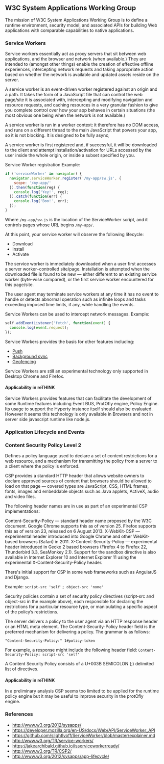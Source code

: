 ## W3C System Applications Working Group

The mission of W3C System Applications Working Group is to define a runtime environment, security model, and associated APIs for building Web applications with comparable capabilities to native applications.

### Service Workers

Service workers essentially act as proxy servers that sit between web applications, and the browser and network (when available.) They are intended to (amongst other things) enable the creation of effective offline experiences, intercepting network requests and taking appropriate action based on whether the network is available and updated assets reside on the server. 

A service worker is an event-driven worker registered against an origin and a path. It takes the form of a JavaScript file that can control the web page/site it is associated with, intercepting and modifying navigation and resource requests, and caching resources in a very granular fashion to give you complete control over how your app behaves in certain situations (the most obvious one being when the network is not available.)

A service worker is run in a worker context: it therefore has no DOM access, and runs on a different thread to the main JavaScript that powers your app, so it is not blocking. It is designed to be fully async;

A service worker is first registered and, if successful, it will be downloaded to the client and attempt installation/activation for URLs accessed by the user inside the whole origin, or inside a subset specified by you.

Service Worker registration Example:

```js
if ('serviceWorker' in navigator) {
  navigator.serviceWorker.register('/my-app/sw.js', {
    scope: '/my-app/'
  }).then(function(reg) {
    console.log('Yey!', reg);
  }).catch(function(err) {
    console.log('Boo!', err);
  });
}
```

Where `/my-app/sw.js` is the location of the ServiceWorker script, and it controls pages whose URL begins `/my-app/`.

At this point, your service worker will observe the following lifecycle:
* Download
* Install
* Activate

The service worker is immediately downloaded when a user first accesses a server worker–controlled site/page. Installation is attempted when the downloaded file is found to be new — either different to an existing service worker (byte-wise compared), or the first service worker encountered for this page/site.

The user agent may terminate service workers at any time it has no event to handle or detects abnormal operation such as infinite loops and tasks exceeding imposed time limits, if any, while handling the events.

Service Workers can be used to intercept network messages. Example:

```js
self.addEventListener('fetch', function(event) {
  console.log(event.request);
});
```

Service Workers provides the basis for other features including:
* [Push](http://w3c.github.io/push-api/)
* [Background sync](https://github.com/slightlyoff/BackgroundSync)
* [Geofencing](https://github.com/slightlyoff/Geofencing)

Service Workers are still an experimental technology only supported in Desktop Chrome and Firefox.

#### Applicability in reTHINK 

Service Workers provides features that can facilitate the development of some Runtime features including Event BUS, ProtOfly engine, Policy Engine. Its usage to support the Hyperty instance itself should also be evaluated. However it seems this technology is only available in Browsers and not in server side javascript runtime like node.js.

### Application Lifecycle and Events

### Content Security Policy Level 2

Defines a policy language used to declare a set of content restrictions for a web resource, and a mechanism for transmitting the policy from a server to a client where the policy is enforced.

CSP provides a standard HTTP header that allows website owners to declare approved sources of content that browsers should be allowed to load on that page — covered types are JavaScript, CSS, HTML frames, fonts, images and embeddable objects such as Java applets, ActiveX, audio and video files.

The following header names are in use as part of an experimental CSP implementations:

Content-Security-Policy — standard header name proposed by the W3C document. Google Chrome supports this as of version 25. Firefox supports this as of version 23, released on 6 August 2013.
X-WebKit-CSP — experimental header introduced into Google Chrome and other WebKit-based browsers (Safari) in 2011.
X-Content-Security-Policy — experimental header introduced in Gecko 2 based browsers (Firefox 4 to Firefox 22, Thunderbird 3.3, SeaMonkey 2.1).
Support for the sandbox directive is also available in Internet Explorer 10 and Internet Explorer 11 using the experimental X-Content-Security-Policy header.

There's initial support for CSP in some web frameworks such as AngularJS and Django.

Example:
```script-src 'self'; object-src 'none'```

Security policies contain a set of security policy directives (script-src and object-src in the example above), each responsible for declaring the restrictions for a particular resource type, or manipulating a specific aspect of the policy’s restrictions. 

The server delivers a policy to the user agent via an HTTP response header or an HTML meta element.
The Content-Security-Policy header field is the preferred mechanism for delivering a policy. The grammar is as follows:

```"Content-Security-Policy:" 1#policy-token```

For example, a response might include the following header field:
```Content-Security-Policy: script-src 'self'```

A Content Security Policy consists of a U+003B SEMICOLON (;) delimited list of directives. 


#### Applicability in reTHINK 

In a preliminary analysis CSP seems too limited to be applied for the runtime policy engine but it may be useful to improve security in the protOfly engine.

### References

* http://www.w3.org/2012/sysapps/
* https://developer.mozilla.org/en-US/docs/Web/API/ServiceWorker_API
* https://github.com/slightlyoff/ServiceWorker/blob/master/explainer.md
* http://www.w3.org/TR/service-workers/
* https://jakearchibald.github.io/isserviceworkerready/
* http://www.w3.org/TR/CSP2/
* http://www.w3.org/2012/sysapps/app-lifecycle/
